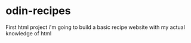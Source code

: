 # odin-recipes
First html project
i'm going to build a basic recipe website with my actual knowledge of html
